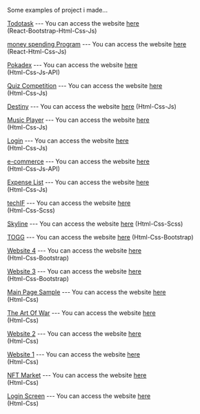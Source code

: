 <p> Some examples of project i made...</p>

<a href="https://github.com/hamits/todotask">Todotask</a> --- You can access the website <a href="https://hamits.github.io/todotask/">here</a>  
(React-Bootstrap-Html-Css-Js)

<a href="https://github.com/hamits/money-spending-program">money spending Program</a> --- You can access the website <a href="https://hamits.github.io/money-spending-program/">here</a>  
(React-Html-Css-Js)

<a href="https://github.com/hamits/pokadex">Pokadex</a> --- You can access the website <a href="https://hamits.github.io/pokadex/">here</a>  
(Html-Css-Js-API)

<a href="https://github.com/hamits/quiz-competition">Quiz Competition</a> --- You can access the website <a href="https://hamits.github.io/quiz-competition/">here</a>  
(Html-Css-Js)

<a href="https://github.com/hamits/destiny">Destiny</a> --- You can access the website <a href="https://hamits.github.io/destiny/">here</a> 
(Html-Css-Js)

<a href="https://github.com/hamits/music-player">Music Player</a> --- You can access the website <a href="https://hamits.github.io/music-player/">here</a>  
(Html-Css-Js)

<a href="https://github.com/hamits/Login">Login</a> --- You can access the website <a href="https://hamits.github.io/Login/">here</a>   
(Html-Css-Js)

<a href="https://github.com/hamits/e-commerce">e-commerce</a> --- You can access the website <a href="https://hamits.github.io/e-commerce/">here</a>    
(Html-Css-Js-API)

<a href="https://github.com/hamits/expense-list">Expense List</a> --- You can access the website <a href="https://hamits.github.io/expense-list/">here</a>  
(Html-Css-Js)

<a href="https://github.com/hamits/techIF">techIF</a> --- You can access the website <a href="https://hamits.github.io/techIF/">here</a>    
(Html-Css-Scss)

<a href="https://github.com/hamits/skyline">Skyline</a> --- You can access the website <a href="https://hamits.github.io/skyline/">here</a> 
(Html-Css-Scss)

<a href="https://github.com/hamits/togg">TOGG</a> --- You can access the website <a href="https://hamits.github.io/togg/">here</a>
(Html-Css-Bootstrap)

<a href="https://github.com/hamits/html9">Website 4</a> --- You can access the website <a href="https://hamits.github.io/html9/">here</a>   
(Html-Css-Bootstrap)

<a href="https://github.com/hamits/html8">Website 3</a> --- You can access the website <a href="https://hamits.github.io/html8/">here</a>   
(Html-Css-Bootstrap)

<a href="https://github.com/hamits/html7">Main Page Sample</a> --- You can access the website <a href="https://hamits.github.io/html7/">here</a>    
(Html-Css)

<a href="https://github.com/hamits/html6">The Art Of War</a> --- You can access the website <a href="https://hamits.github.io/html6/">here</a>  
(Html-Css)

<a href="https://github.com/hamits/html5">Website 2</a> --- You can access the website <a href="https://hamits.github.io/html5/">here</a>   
(Html-Css)

<a href="https://github.com/hamits/html4">Website 1</a> --- You can access the website <a href="https://hamits.github.io/html4/">here</a>   
(Html-Css)

<a href="https://github.com/hamits/html3">NFT Market</a> --- You can access the website <a href="https://hamits.github.io/html3/">here</a>  
(Html-Css)

<a href="https://github.com/hamits/html1">Login Screen</a> --- You can access the website <a href="https://hamits.github.io/html1/">here</a>    
(Html-Css)